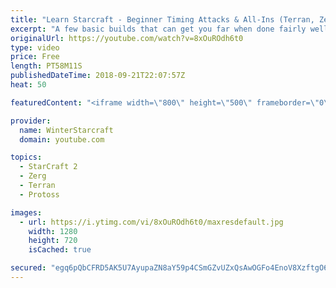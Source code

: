 ```yaml
---
title: "Learn Starcraft - Beginner Timing Attacks & All-Ins (Terran, Zerg & Protoss)"
excerpt: "A few basic builds that can get you far when done fairly well. Also important is how not to overextend and lose everything."
originalUrl: https://youtube.com/watch?v=8xOuROdh6t0
type: video
price: Free
length: PT58M11S
publishedDateTime: 2018-09-21T22:07:57Z
heat: 50

featuredContent: "<iframe width=\"800\" height=\"500\" frameborder=\"0\" src=\"https://www.youtube.com/embed/8xOuROdh6t0\" allow=\"accelerometer; autoplay; encrypted-media; gyroscope; picture-in-picture\" allowfullscreen></iframe>"

provider:
  name: WinterStarcraft
  domain: youtube.com

topics:
  - StarCraft 2
  - Zerg
  - Terran
  - Protoss

images:
  - url: https://i.ytimg.com/vi/8xOuROdh6t0/maxresdefault.jpg
    width: 1280
    height: 720
    isCached: true

secured: "egq6pQbCFRD5AK5U7AyupaZN8aY59p4CSmGZvUZxQsAwOGFo4EnoV8XzftgO6qyMB7juMpBb83/HHwEVc8Nt0LGP3FO/4N3bym2f1vJphbDO2GCd53Os5oOPon6pBsdZKgyCzI0xMt2ATwliHG5OELXiWGPLdey1OdOFBeQ/uGQpH8x6vnMuB0LyQCz2Ny+9eRIBoSgtV4wg55MFVGI5fIZosyB8KsUvD5xdIqilddoGRyI8jmuHQQNsEX+m9d87Mftqlv0pj1BB+5h+gcrO3Wk90T+jSYPUdr33lAK+CZQZsp2Fxv6cwlSXlUziSGESd8K2zzawFhd0vbzL1ze+73kSI98bGYDzcBuTBmSdK4N3F8Km3I2qASVyenIc6EHbXxfNzgRICKfln1xbtNMIP2HTjozngGjp30upUo5eQKo=;OKG3OYeiV88hI9j2tBBZdA=="
---
```



